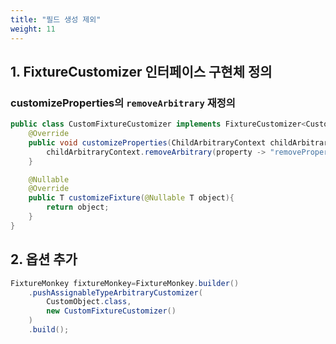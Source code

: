 ```yaml
---
title: "필드 생성 제외"
weight: 11
---
```


## 1. FixtureCustomizer 인터페이스 구현체 정의

### customizeProperties의 `removeArbitrary` 재정의

```java
public class CustomFixtureCustomizer implements FixtureCustomizer<CustomObject> {
	@Override
	public void customizeProperties(ChildArbitraryContext childArbitraryContext) {
		childArbitraryContext.removeArbitrary(property -> "removePropertyName".equals(property.getName()));
	}

	@Nullable
	@Override
	public T customizeFixture(@Nullable T object){
		return object;
    }
}
```

## 2. 옵션 추가
```java
FixtureMonkey fixtureMonkey=FixtureMonkey.builder()
	.pushAssignableTypeArbitraryCustomizer(
	    CustomObject.class,
		new CustomFixtureCustomizer()
	)
	.build();
```
